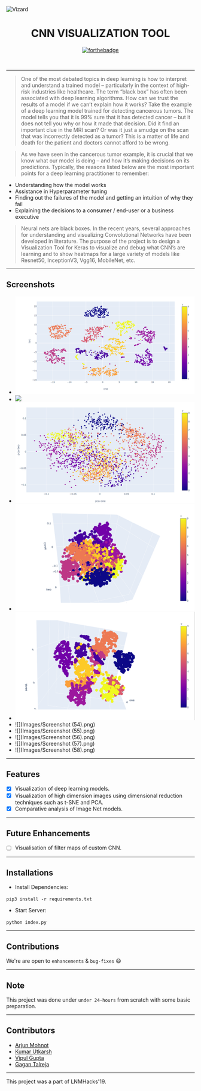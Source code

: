   ![Vizard]("https://i.gifer.com/3b0H.gif")
<div align="center">

 # CNN VISUALIZATION TOOL
 
 [![forthebadge](https://forthebadge.com/images/badges/made-with-python.svg)](https://www.python.org/)
 
 <br>
 
</div> 


--------
>  One of the most debated topics in deep learning is how to interpret and understand a trained model – particularly in the context of high-risk industries like healthcare. The term “black box” has often been associated with deep learning algorithms. How can we trust the results of a model if we can’t explain how it works? Take the example of a deep learning model trained for detecting cancerous tumors. The model tells you that it is 99% sure that it has detected cancer – but it does not tell you why or how it made that decision. Did it find an important clue in the MRI scan? Or was it just a smudge on the scan that was incorrectly detected as a tumor? This is a matter of life and death for the patient and doctors cannot afford to be wrong. 

> As we have seen in the cancerous tumor example, it is crucial that we know what our model is doing – and how it’s making decisions on its predictions.
Typically, the reasons listed below are the most important points for a deep learning practitioner to remember:
- Understanding how the model works 
- Assistance in Hyperparameter tuning 
- Finding out the failures of the model and getting an intuition of why they fail 
- Explaining the decisions to a consumer / end-user or a business executive
> Neural nets are black boxes. In the recent years, several approaches for understanding and visualizing Convolutional Networks have been developed in literature. The purpose of the project is to design a Visualization Tool for Keras to visualize and debug what CNN’s are learning and to show heatmaps for a large variety of models like Resnet50, InceptionV3, Vgg16, MobileNet, etc.


-----------------------------------------------

## Screenshots

- ![](Images/2d.PNG)
- ![](Images/model_filters.png)
- ![](Images/pca2d.PNG)
- ![](Images/pca3d.PNG)
- ![](Images/tsne3d.PNG)
- ![](Images/Screenshot (54).png)
- ![](Images/Screenshot (55).png)
- ![](Images/Screenshot (56).png)
- ![](Images/Screenshot (57).png)
- ![](Images/Screenshot (58).png)
-----------------------------------------------
  
## Features

- [x] Visualization of deep learning models.
- [x] Visualization of high dimension images using dimensional reduction techniques such as t-SNE and PCA.
- [x] Comparative analysis of Image Net models.
-----------------------------------------------

## Future Enhancements
- [ ] Visualisation of filter maps of custom CNN.

-----------------------------------------------

## Installations
- Install Dependencies:
    
``` pip3 install -r requirements.txt ```
- Start Server:

``` python index.py ```

-----------------------------------------------

## Contributions

 We're are open to `enhancements` & `bug-fixes` :smile: 
 
-----------------------------------------------

## Note 

This project was done under `under 24-hours` from scratch with some basic preparation.

-----------------------------------------------

## Contributors

- [Arjun Mohnot](https://github.com/arjun009)
- [Kumar Utkarsh](https://github.com/amisha-w)
- [Vipul Gupta](https://github.com/vipul9810)
- [Gagan Talreja](https://github.com/gagantalreja)

-----------------------------------------------

This project was a part of LNMHacks'19.


 



